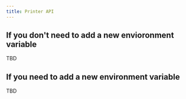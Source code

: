 ```yaml
---
title: Printer API
---
```


## If you don't need to add a new envioronment variable

TBD

## If you need to add a new environment variable

TBD
